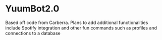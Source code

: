 # YuumBot2.0

Based off code from Carberra. Plans to add additional functionalities include Spotify integration and other fun commands such as profiles and connections to a database
